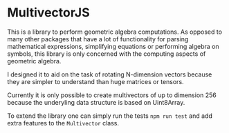 # MultivectorJS

This is a library to perform geometric algebra computations. As opposed to many other packages that have a lot of functionality for parsing mathematical expressions, simplifying equations or performing algebra on symbols, this library is only concerned with the computing aspects of geometric algebra.

I designed it to aid on the task of rotating N-dimension vectors because they are simpler to understand than huge matrices or tensors.

Currently it is only possible to create multivectors of up to dimension 256 because the underyling data structure is based on Uint8Array.

To extend the library one can simply run the tests `npm run test` and add extra features to the `Multivector` class.
